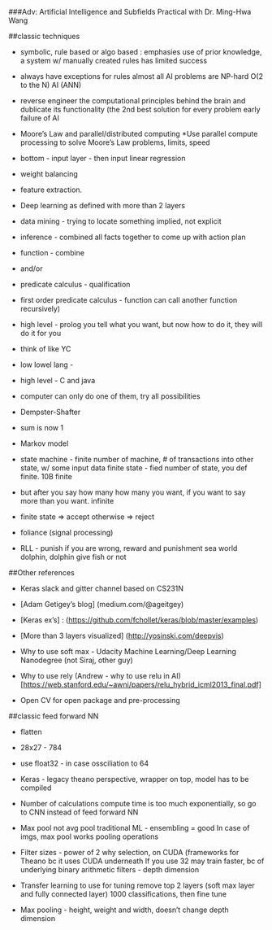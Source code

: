 ###Adv: Artificial Intelligence and Subfields Practical with Dr. Ming-Hwa Wang

##classic techniques

* symbolic, rule based or algo based : emphasies use of prior knowledge, a system w/ manually created rules has limited success

* always have exceptions for rules
almost all AI problems are NP-hard O(2 to the N)
AI (ANN)

* reverse engineer the computational principles behind the brain and dublicate its functionality
(the 2nd best solution for every problem
early failure of AI

* Moore’s Law and parallel/distributed computing
*Use parallel compute processing to solve Moore’s Law problems, limits, speed

* bottom - input layer - then input linear regression 
* weight balancing
* feature extraction. 
* Deep learning as defined with more than 2 layers

* data mining - trying to locate something implied, not explicit

* inference - combined all facts together to come up with action plan

* function - combine 
* and/or

* predicate calculus - qualification 

* first order predicate calculus - function can call another function recursively)

* high level - prolog
you tell what you want, but now how to do it, they will do it for you

* think of like YC
* low lowel lang - 
* high level - C and java
* computer can only do one of them, try all possibilities

* Dempster-Shafter 
* sum is now 1
* Markov model 

* state machine - finite number of machine, # of transactions into other state, w/ some input data
finite state - fied number of state, you def finite.
10B finite 
* but after you say how many how many you want, if you want to say more than you want. infinite

* finite state => accept
otherwise
=> reject

* foliance (signal processing)

* RLL - punish if you are wrong, reward and punishment
sea world dolphin, dolphin give fish or not 

##Other references

* Keras slack and gitter channel based on CS231N 

* [Adam Getigey’s blog] 
(medium.com/@ageitgey)

* [Keras ex’s] : (https://github.com/fchollet/keras/blob/master/examples)

* [More than 3 layers visualized] (http://yosinski.com/deepvis)

* Why to use soft max - Udacity Machine Learning/Deep Learning Nanodegree (not Siraj, other guy) 

* Why to use rely
(Andrew - why to use relu in AI)
[https://web.stanford.edu/~awni/papers/relu_hybrid_icml2013_final.pdf]

* Open CV for open package and pre-processing

##classic feed forward NN
* flatten
* 28x27 - 784
* use float32 - in case ossciliation to 64 
* Keras  - legacy theano perspective, wrapper on top, model has to be compiled

* Number of calculations 
compute time is too much exponentially, 
so go to CNN instead of feed forward NN

* Max pool not avg pool
traditional ML - ensembling = good
In case of imgs, max pool works 
pooling operations 

* Filter sizes - power of 2
why selection, on CUDA (frameworks for 
Theano bc it uses CUDA underneath
If you use 32 may train faster, bc of underlying binary arithmetic
filters - depth dimension

* Transfer learning to use for tuning
remove top 2 layers (soft max layer and fully connected layer) 1000 classifications, then fine tune

* Max pooling - height, weight and width, doesn’t change depth dimension